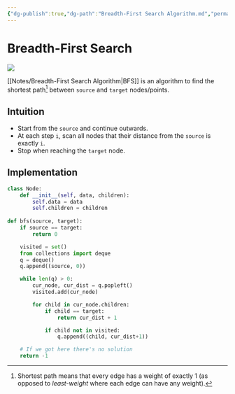 ```yaml
---
{"dg-publish":true,"dg-path":"Breadth-First Search Algorithm.md","permalink":"/breadth-first-search-algorithm/","tags":[null]}
---
```




# Breadth-First Search
![](https://upload.wikimedia.org/wikipedia/commons/thumb/f/f5/BFS-Algorithm_Search_Way.gif/330px-BFS-Algorithm_Search_Way.gif)

[[Notes/Breadth-First Search Algorithm\|BFS]] is an algorithm to find the shortest path[^1] between `source` and `target` nodes/points.

## Intuition
- Start from the `source` and continue outwards.
- At each step `i`, scan all nodes that their distance from the `source` is exactly `i`. 
- Stop when reaching the `target` node.

## Implementation
```python
class Node:
	def __init__(self, data, children):
		self.data = data
		self.children = children
		
def bfs(source, target):
	if source == target:
		return 0

	visited = set()
	from collections import deque
	q = deque()
	q.append((source, 0))

	while len(q) > 0:
		cur_node, cur_dist = q.popleft()
		visited.add(cur_node)

		for child in cur_node.children:
			if child == target:
				return cur_dist + 1

			if child not in visited:
				q.append((child, cur_dist+1))

	# If we got here there's no solution
	return -1
```

[^1]: Shortest path means that every edge has a weight of exactly 1 (as opposed to *least-weight* where each edge can have any weight).
